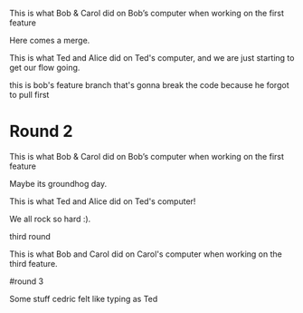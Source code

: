 This is what Bob & Carol did on Bob’s computer when working on the first feature



Here comes a merge.

This is what Ted and Alice did on Ted's computer, and we are just starting to get our flow going. 

this is bob's feature branch that's gonna break the code because he forgot to pull first

# Round 2

This is what Bob & Carol did on Bob’s computer when working on the first feature

Maybe its groundhog day.

This is what Ted and Alice did on Ted's computer! 

We all rock so hard :).

third round 

This is what Bob and Carol did on Carol's computer when working on the third feature. 


#round 3

Some stuff cedric felt like typing as Ted